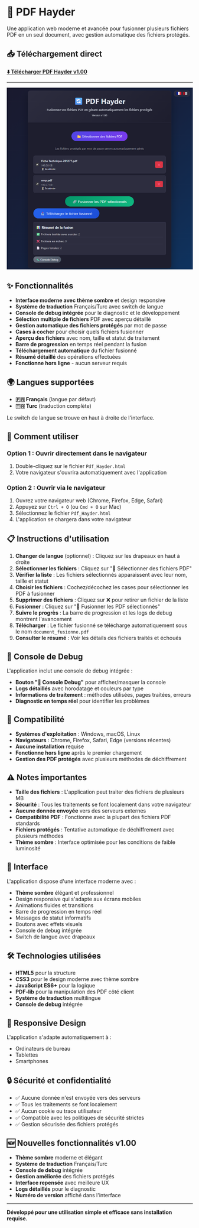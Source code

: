 # 🔄 PDF Hayder

Une application web moderne et avancée pour fusionner plusieurs fichiers PDF en un seul document, avec gestion automatique des fichiers protégés.

## 📥 Téléchargement direct

**[⬇️ Télécharger PDF Hayder v1.00](https://github.com/APBureauEtude/Pdf_Hayder/archive/refs/heads/main.zip)**

---

![Interface principale de PDF Hayder](pictures/2.png)

## ✨ Fonctionnalités

- **Interface moderne avec thème sombre** et design responsive
- **Système de traduction** Français/Turc avec switch de langue
- **Console de debug intégrée** pour le diagnostic et le développement
- **Sélection multiple de fichiers** PDF avec aperçu détaillé
- **Gestion automatique des fichiers protégés** par mot de passe
- **Cases à cocher** pour choisir quels fichiers fusionner
- **Aperçu des fichiers** avec nom, taille et statut de traitement
- **Barre de progression** en temps réel pendant la fusion
- **Téléchargement automatique** du fichier fusionné
- **Résumé détaillé** des opérations effectuées
- **Fonctionne hors ligne** - aucun serveur requis


## 🌍 Langues supportées

- **🇫🇷 Français** (langue par défaut)
- **🇹🇷 Turc** (traduction complète)

Le switch de langue se trouve en haut à droite de l'interface.

## 🚀 Comment utiliser

### Option 1 : Ouvrir directement dans le navigateur
1. Double-cliquez sur le fichier `Pdf_Hayder.html`
2. Votre navigateur s'ouvrira automatiquement avec l'application

### Option 2 : Ouvrir via le navigateur
1. Ouvrez votre navigateur web (Chrome, Firefox, Edge, Safari)
2. Appuyez sur `Ctrl + O` (ou `Cmd + O` sur Mac)
3. Sélectionnez le fichier `Pdf_Hayder.html`
4. L'application se chargera dans votre navigateur

## 📋 Instructions d'utilisation

1. **Changer de langue** (optionnel) : Cliquez sur les drapeaux en haut à droite
2. **Sélectionner les fichiers** : Cliquez sur "📁 Sélectionner des fichiers PDF"
3. **Vérifier la liste** : Les fichiers sélectionnés apparaissent avec leur nom, taille et statut
4. **Choisir les fichiers** : Cochez/décochez les cases pour sélectionner les PDF à fusionner
5. **Supprimer des fichiers** : Cliquez sur ❌ pour retirer un fichier de la liste
6. **Fusionner** : Cliquez sur "🔗 Fusionner les PDF sélectionnés"
7. **Suivre le progrès** : La barre de progression et les logs de debug montrent l'avancement
8. **Télécharger** : Le fichier fusionné se télécharge automatiquement sous le nom `document_fusionne.pdf`
9. **Consulter le résumé** : Voir les détails des fichiers traités et échoués

## 🐛 Console de Debug

L'application inclut une console de debug intégrée :
- **Bouton "🐛 Console Debug"** pour afficher/masquer la console
- **Logs détaillés** avec horodatage et couleurs par type
- **Informations de traitement** : méthodes utilisées, pages traitées, erreurs
- **Diagnostic en temps réel** pour identifier les problèmes

<!-- ![Console de debug](pictures/debug-console.png) -->

## 🔧 Compatibilité

- **Systèmes d'exploitation** : Windows, macOS, Linux
- **Navigateurs** : Chrome, Firefox, Safari, Edge (versions récentes)
- **Aucune installation** requise
- **Fonctionne hors ligne** après le premier chargement
- **Gestion des PDF protégés** avec plusieurs méthodes de déchiffrement

## ⚠️ Notes importantes

- **Taille des fichiers** : L'application peut traiter des fichiers de plusieurs MB
- **Sécurité** : Tous les traitements se font localement dans votre navigateur
- **Aucune donnée envoyée** vers des serveurs externes
- **Compatibilité PDF** : Fonctionne avec la plupart des fichiers PDF standards
- **Fichiers protégés** : Tentative automatique de déchiffrement avec plusieurs méthodes
- **Thème sombre** : Interface optimisée pour les conditions de faible luminosité

## 🎨 Interface

L'application dispose d'une interface moderne avec :
- **Thème sombre** élégant et professionnel
- Design responsive qui s'adapte aux écrans mobiles
- Animations fluides et transitions
- Barre de progression en temps réel
- Messages de statut informatifs
- Boutons avec effets visuels
- Console de debug intégrée
- Switch de langue avec drapeaux

<!-- ![Interface responsive](pictures/responsive-design.png) -->

## 🛠️ Technologies utilisées

- **HTML5** pour la structure
- **CSS3** pour le design moderne avec thème sombre
- **JavaScript ES6+** pour la logique
- **PDF-lib** pour la manipulation des PDF côté client
- **Système de traduction** multilingue
- **Console de debug** intégrée

## 📱 Responsive Design

L'application s'adapte automatiquement à :
- Ordinateurs de bureau
- Tablettes
- Smartphones

## 🔒 Sécurité et confidentialité

- ✅ Aucune donnée n'est envoyée vers des serveurs
- ✅ Tous les traitements se font localement
- ✅ Aucun cookie ou trace utilisateur
- ✅ Compatible avec les politiques de sécurité strictes
- ✅ Gestion sécurisée des fichiers protégés

## 🆕 Nouvelles fonctionnalités v1.00

- **Thème sombre** moderne et élégant
- **Système de traduction** Français/Turc
- **Console de debug** intégrée
- **Gestion améliorée** des fichiers protégés
- **Interface repensée** avec meilleure UX
- **Logs détaillés** pour le diagnostic
- **Numéro de version** affiché dans l'interface

---

**Développé pour une utilisation simple et efficace sans installation requise.** 
